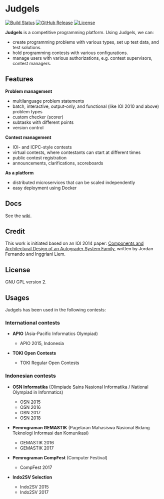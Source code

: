 # Judgels

[![Build Status](https://img.shields.io/travis/ia-toki/judgels/master.svg)](https://travis-ci.org/ia-toki/judgels)
[![GitHub Release](https://img.shields.io/github/tag/ia-toki/judgels.svg)](https://github.com/ia-toki/judgels/releases)
[![License](https://img.shields.io/github/license/ia-toki/judgels.svg)](https://github.com/ia-toki/judgels/blob/master/LICENSE.txt)

**Judgels** is a competitive programming platform. Using Judgels, we can:

- create programming problems with various types, set up test data, and test solutions.
- hold programming contests with various configurations.
- manage users with various authorizations, e.g. contest supervisors, contest managers.

## Features

**Problem management**
- multilanguage problem statements
- batch, interactive, output-only, and functional (like IOI 2010 and above) problem types
- custom checker (scorer)
- subtasks with different points
- version control

**Contest management**
- IOI- and ICPC-style contests
- virtual contests, where contestants can start at different times
- public contest registration
- announcements, clarifications, scoreboards

**As a platform**
- distributed microservices that can be scaled independently
- easy deployment using Docker

## Docs

See the [wiki](https://github.com/ia-toki/judgels/wiki).

## Credit

This work is initiated based on an IOI 2014 paper: [Components and Architectural Design
of an Autograder System Family](http://www.ioinformatics.org/oi/pdf/v8_2014_69_80.pdf), written by Jordan Fernando and Inggriani Liem.

## License

GNU GPL version 2.

## Usages

Judgels has been used in the following contests:

### International contests

- **APIO** (Asia-Pacific Informatics Olympiad)
  - APIO 2015, Indonesia

- **TOKI Open Contests**
  - TOKI Regular Open Contests

### Indonesian contests

- **OSN Informatika** (Olimpiade Sains Nasional Informatika / National Olympiad in Informatics)
  - OSN 2015
  - OSN 2016
  - OSN 2017
  - OSN 2018

- **Pemrograman GEMASTIK** (Pagelaran Mahasiswa Nasional Bidang Teknologi Informasi dan Komunikasi)
  - GEMASTIK 2016
  - GEMASTIK 2017

- **Pemrograman CompFest** (Computer Festival)
  - CompFest 2017

- **Indo2SV Selection**
  - Indo2SV 2015
  - Indo2SV 2017
